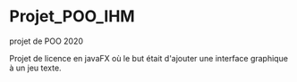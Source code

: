 # Projet_POO_IHM
projet de POO 2020

Projet de licence en javaFX où le but était d'ajouter une interface graphique à un jeu texte. 
